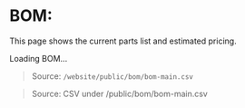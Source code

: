 # BOM: 

This page shows the current parts list and estimated pricing.

<div id="bom-main">Loading BOM...</div>

> Source: `/website/public/bom/bom-main.csv`

> Source: CSV under /public/bom/bom-main.csv
